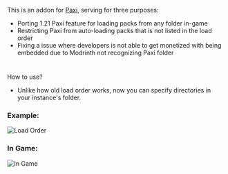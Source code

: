This is an addon for [Paxi](https://modrinth.com/mod/paxi), serving for three purposes:
- Porting 1.21 Paxi feature for loading packs from any folder in-game
- Restricting Paxi from auto-loading packs that is not listed in the load order
- Fixing a issue where developers is not able to get monetized with being embedded due to Modrinth not recognizing Paxi folder

#

How to use?  
- Unlike how old load order works, now you can specify directories in your instance's folder.  
### Example:  
![Load Order](https://cdn.modrinth.com/data/cached_images/4c4643e062f386c76f8769a2e8682fa45f58ae4a.png)  
### In Game:    
![In Game](https://cdn.modrinth.com/data/cached_images/19c4e7955e6c574d5b70372a6eae1fcc0f53dd79.png)
